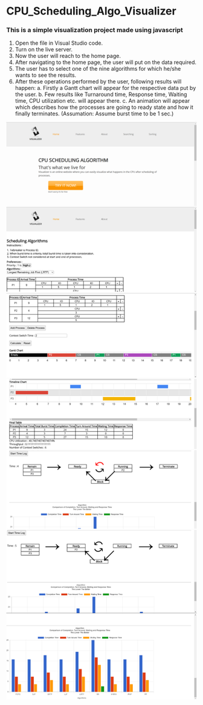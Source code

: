 # CPU_Scheduling_Algo_Visualizer
### This is a simple visualization project made using javascript 
1.	Open the file in Visual Studio code.
2.	Turn on the live server.
3.	Now the user will reach to the home page.
4.	After navigating to the home page, the user will put on the data required.
5.	The user has to select one of the nine algorithms for which he/she wants to see the results.
6.	After these operations performed by the user, following results will happen:
a.	Firstly a Gantt chart will appear for the respective data put by the user.
b.	Few results like Turnaround time, Response time, Waiting time, CPU utilization etc. will appear there.
c.	An animation will appear which describes how the processes are going to ready state and how it finally terminates.
(Assumation: Assume burst time to be 1 sec.)

<img src="Screenshot (1).png"> <br/>
<img src="Screenshot (2).png"> <br/>
<img src="Screenshot (3).png"> <br/>
<img src="Screenshot (4).png"> <br/>
<img src="Screenshot (5).png"> <br/>
<img src="Screenshot (6).png"> <br/>
<img src="Screenshot (7).png"> <br/>






